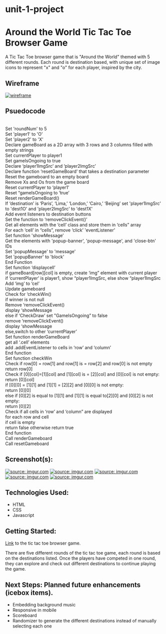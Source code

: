 # unit-1-project
<h1><b>Around the World Tic Tac Toe Browser Game</b></h1>

A Tic Tac Toe browser game that is "Around the World" themed with 5 different rounds. Each round is destination based, with unique set of image icons to represent "x" and "o" for each player, inspired by the city.

<h2><b>Wireframe</b></h2>
<a href="https://imgur.com/OPfhnqp"><img src="https://i.imgur.com/OPfhnqp.png" title="wireframe"/></a>

<h2><b>Psuedocode</b></h2>
<br>Set 'roundNum' to 5
<br>Set 'player1' to 'O'
<br>Set 'player2' to 'X'
<br>Declare gameBoard as a 2D array with 3 rows and 3 columns filled with empty strings 
<br>Set currentPlayer to player1
<br>Set gameIsOngoing to true
<br>Declare ‘player1ImgSrc’ and ‘player2ImgSrc’
<br>Declare function ‘resetGameBoard’ that takes a destination parameter
<br>Reset the gameboard to an empty board
<br>Remove Xs and Os from the game board
<br>Reset currentPlayer to ‘player1’
<br>Reset “gameIsOngoing to ‘true’
<br>Reset renderGameBoard()
<br>If ‘destination’ is ‘Paris’, ‘Lima,’ ‘London,’ ‘Cairo,’ ‘Beijing’ set 'player1ImgSrc' to 'dest1O' and 'player2ImgSrc' to 'dest1X'
<br>Add event listeners to destination buttons
<br>Set the function to ‘removeClickEvent()’
<br>Get all elements with the ‘cell’ class and store them in ‘cells” array
<br>For each ‘cell’ in “cells”, remove ‘click’ 'eventListener'
<br>Set function 'showMessage’
<br>Get the elements with 'popup-banner', 'popup-message', and 'close-btn' IDs
<br>Set 'popupMessage' to 'message'
<br>Set 'popupBanner' to 'block'
<br>End Function
<br>Set function ‘displaycell’
<br>if gameBoard[row][col] is empty, create ‘img” element with current player
<br> if ‘currentPlayer’ is player1, show “player1ImgSrc, else show “player1ImgSrc
<br> Add ‘img’ to ‘cel’
<br> Update gameboard
<br> Check for ‘checkWin()
<br> if winner is not null
<br>Remove ‘removeClickEvent()
<br> display ‘showMessage
<br> else if ‘CheckDraw’ set "GameIsOngoing” to false
<br> remove ‘removeClickEvent()
<br> display ‘showMessage
<br> else,switch to other ‘currentPlayer’
<br> Set function renderGameBoard
<br> get all ‘.cell’ elements
<br> add .addEventListener to cells in ‘row’ and ‘column’
<br> End function
<br> Set function checkWin
<br> Check if row[0] = row[1] and row[1] is = row[2] and row[0] is not empty
<br> return row[0]
<br> Check if [0][col]=[1][col] and [1][col] is = [2][col] and [0][col] is not empty:
<br> return [0][col]
<br> if [0][0] = [1][1] and [1][1] = [2][2] and [0][0] is not empty:
<br> return [0][0]
<br> else if [0][2] is equal to [1][1] and [1][1] is equal to[2][0] and [0][2] is not empty:
<br> return [0][2]
<br> Check if all cells in ‘row’ and ‘column” are displayed
<br> for each row and cell 
<br> if cell is empty
<br> return false otherwise return true
<br> End function
<br> Call renderGameboard
<br> Call resetGameboard
<br>
<h2>Screenshot(s):</h2>
<a href="https://imgur.com/niLR3yx"><img src="https://i.imgur.com/niLR3yx.png" title="source: imgur.com" /></a>
<a href="https://imgur.com/1yowtUg"><img src="https://i.imgur.com/1yowtUg.png" title="source: imgur.com" /></a>
<a href="https://imgur.com/vy5SXtz"><img src="https://i.imgur.com/vy5SXtz.png" title="source: imgur.com" /></a>
<a href="https://imgur.com/rI61WxB"><img src="https://i.imgur.com/rI61WxB.png" title="source: imgur.com" /></a>
<a href="https://imgur.com/NKvUNyH"><img src="https://i.imgur.com/NKvUNyH.png" title="source: imgur.com" /></a>
<br>
<h2>Technologies Used:</h2>
<ul>
<li>HTML</li>
<li>CSS</li>
<li>Javascript</li>
</ul>
<h2>Getting Started:</h2>
<a href="https://mimo217.github.io/unit_1_project/">Link</a>
to the tic tac toe browser game.

There are five different rounds of the tic tac toe game, each round is based on the destinations listed. Once the players have competed in one round, they can explore and check out different destinations to continue playing the game.

<h2>Next Steps: Planned future enhancements (icebox items).</h2>

<ul>
<li>Embedding background music</li>
<li>Responsive in mobile</li>
<li>Scoreboard</li>
<li>Randomizer to generate the different destinations instead of manually selecting each one</li>
</ul>
